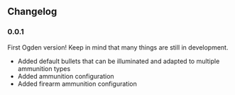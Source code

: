 Changelog
---

### 0.0.1
First Ogden version! Keep in mind that many things are still in development.
- Added default bullets that can be illuminated and adapted to multiple ammunition types
- Added ammunition configuration
- Added firearm ammunition configuration
